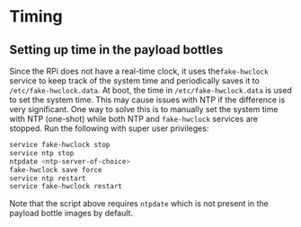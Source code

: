 # Timing

## Setting up time in the payload bottles

Since the RPi does not have a real-time clock, it uses the`fake-hwclock` service to keep track of the system time and periodically saves it to `/etc/fake-hwclock.data`. At boot, the time in `/etc/fake-hwclock.data` is used to set the system time. This may cause issues with NTP if the difference is very significant. One way to solve this is to manually set the system time with NTP (one-shot) while both NTP and `fake-hwclock` services are stopped. Run the following with super user privileges: 

```sh
service fake-hwclock stop
service ntp stop
ntpdate <ntp-server-of-choice>
fake-hwclock save force
service ntp restart
service fake-hwclock restart
```
Note that the script above requires `ntpdate` which is not present in the payload bottle images by default.
